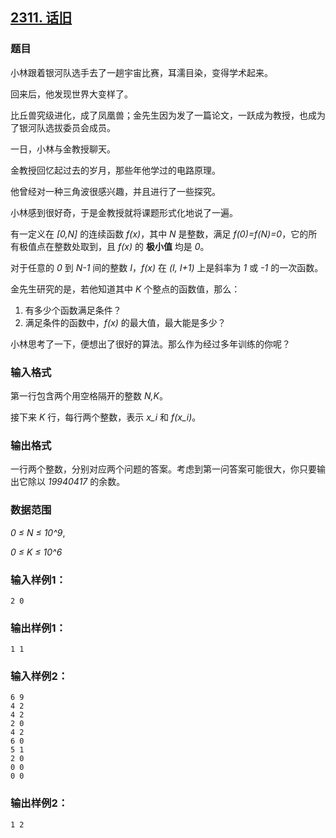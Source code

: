 ## [2311. 话旧](https://www.acwing.com/problem/content/2313/)

### 题目

小林跟着银河队选手去了一趟宇宙比赛，耳濡目染，变得学术起来。

回来后，他发现世界大变样了。

比丘兽究级进化，成了凤凰兽；金先生因为发了一篇论文，一跃成为教授，也成为了银河队选拔委员会成员。

一日，小林与金教授聊天。

金教授回忆起过去的岁月，那些年他学过的电路原理。

他曾经对一种三角波很感兴趣，并且进行了一些探究。

小林感到很好奇，于是金教授就将课题形式化地说了一遍。

有一定义在 *[0,N]* 的连续函数 *f(x)*，其中 *N* 是整数，满足 *f(0)=f(N)=0*，它的所有极值点在整数处取到，且 *f(x)* 的 **极小值** 均是 *0*。

对于任意的 *0* 到 *N-1* 间的整数 *I*，*f(x)* 在 *(I, I+1)* 上是斜率为 *1* 或 *-1* 的一次函数。

金先生研究的是，若他知道其中 *K* 个整点的函数值，那么：

1. 有多少个函数满足条件？
2. 满足条件的函数中，*f(x)* 的最大值，最大能是多少？

小林思考了一下，便想出了很好的算法。那么作为经过多年训练的你呢？

### 输入格式

第一行包含两个用空格隔开的整数 *N,K*。

接下来 *K* 行，每行两个整数，表示 *x_i* 和 *f(x_i)*。

### 输出格式

一行两个整数，分别对应两个问题的答案。考虑到第一问答案可能很大，你只要输出它除以 *19940417* 的余数。

### 数据范围

*0 ≤ N ≤ 10^9*,

*0 ≤ K ≤ 10^6*

### 输入样例1：

```
2 0
```

### 输出样例1：

```
1 1
```

### 输入样例2：

```
6 9
4 2
4 2
2 0
4 2
6 0
5 1
2 0
0 0
0 0
```

### 输出样例2：

```
1 2
```

